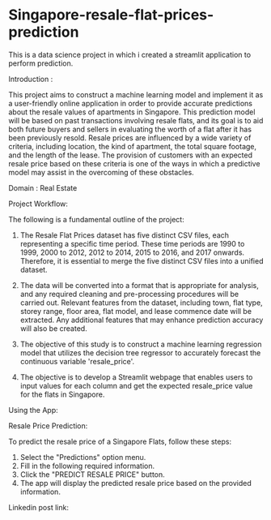 # Singapore-resale-flat-prices-prediction

This is a data science project in which i created a streamlit application to perform prediction.


Introduction : 

This project aims to construct a machine learning model and implement it as a user-friendly online application in order to provide accurate predictions about the resale values of apartments in Singapore. This prediction model will be based on past transactions involving resale flats, and its goal is to aid both future buyers and sellers in evaluating the worth of a flat after it has been previously resold. Resale prices are influenced by a wide variety of criteria, including location, the kind of apartment, the total square footage, and the length of the lease. The provision of customers with an expected resale price based on these criteria is one of the ways in which a predictive model may assist in the overcoming of these obstacles.

Domain : Real Estate

Project Workflow:

The following is a fundamental outline of the project:

1. The Resale Flat Prices dataset has five distinct CSV files, each representing a specific time period. These time periods are 1990 to 1999, 2000 to 2012, 2012 to 2014, 2015 to 2016, and 2017 onwards. Therefore, it is essential to merge the five distinct CSV files into a unified dataset.

2. The data will be converted into a format that is appropriate for analysis, and any required cleaning and pre-processing procedures will be carried out. Relevant features from the dataset, including town, flat type, storey range, floor area, flat model, and lease commence date will be extracted. Any additional features that may enhance prediction accuracy will also be created.

3. The objective of this study is to construct a machine learning regression model that utilizes the decision tree regressor to accurately forecast the continuous variable 'resale_price'.

4. The objective is to develop a Streamlit webpage that enables users to input values for each column and get the expected resale_price value for the flats in Singapore.


Using the App:

Resale Price Prediction:


To predict the resale price of a Singapore Flats, follow these steps:


1. Select the "Predictions" option menu.
2. Fill in the following required information.
3. Click the "PREDICT RESALE PRICE" button.
4. The app will display the predicted resale price based on the provided information.


Linkedin post link:
